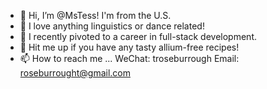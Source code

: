 - 👋 Hi, I’m @MsTess! I'm from the U.S.
- 👀 I love anything linguistics or dance related!
- 🌱 I recently pivoted to a career in full-stack development.
- 💞️ Hit me up if you have any tasty allium-free recipes!
- 📫 How to reach me ...
        WeChat: troseburrough
        Email: roseburrought@gmail.com
<!---
MsTess/MsTess is a ✨ special ✨ repository because its `README.md` (this file) appears on your GitHub profile.
You can click the Preview link to take a look at your changes.
--->
